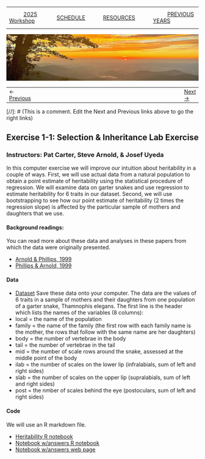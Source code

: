 
|        |        |        |    |
|--------|---------------------------------------------|--------------------|------------------------------------------|
| &nbsp;&nbsp;&nbsp;&nbsp;&nbsp;&nbsp;&nbsp;&nbsp;&nbsp; [2025 Workshop](/index.html) &nbsp;&nbsp;&nbsp;&nbsp;&nbsp;&nbsp;&nbsp;&nbsp;&nbsp; | &nbsp;&nbsp;&nbsp;&nbsp;&nbsp;&nbsp;&nbsp;&nbsp;&nbsp;&nbsp;&nbsp;&nbsp; [SCHEDULE](/2025/schedule.html) &nbsp;&nbsp;&nbsp;&nbsp;&nbsp;&nbsp;&nbsp;&nbsp;&nbsp; | &nbsp;&nbsp;&nbsp;&nbsp;&nbsp;&nbsp;&nbsp;&nbsp;&nbsp;&nbsp;&nbsp;&nbsp; [RESOURCES](/2025/resources.html) &nbsp;&nbsp;&nbsp;&nbsp;&nbsp;&nbsp;&nbsp;&nbsp;&nbsp; | &nbsp;&nbsp;&nbsp;&nbsp;&nbsp;&nbsp;&nbsp;&nbsp;&nbsp; [PREVIOUS YEARS](2025/previous.html) &nbsp;&nbsp;&nbsp;&nbsp;&nbsp;&nbsp; |


<div align="left">
<img src="/media/SWVirginiaMtns.jpg" alt="[Southwest Virginia Mountains]">
</div>


<table><tr><td>&larr; <a href="/2025/lecture1-3/lecture1-3.html">Previous</a></td><td width="772">&nbsp;</td><td> <a href="/2025/lecture2-1/lecture2-1.html">Next &rarr;</a></td></tr></table>
[//]: # (This is a comment. Edit the Next and Previous links above to go the right links)  

## Exercise 1-1: Selection & Inheritance Lab Exercise ##

### Instructors: Pat Carter, Steve Arnold, & Josef Uyeda ###
  
In this computer exercise we will improve our intuition about heritability in a couple of
ways. First, we will use actual data from a natural population to obtain a point estimate
of heritability using the statistical procedure of regression. We will examine data on
garter snakes and use regression to estimate heritability for 6 traits in our dataset. Second,
we will use bootstrapping to see how our point estimate of heritability (2 times the
regression slope) is affected by the particular sample of mothers and daughters that we
use.

#### Background readings:  ####
You can read more about these data and analyses in these papers from which the data
were originally presented.
* [Arnold & Phillips, 1999](/2025/exercise1-1/Arnold-Phillips-1999.pdf)
* [Phillips & Arnold, 1999](/2025/exercise1-1/Phillips-Arnold-1999.pdf)

#### Data ####

* [Dataset](/2025/exercise1-1/R_inland_snake_data.txt)
Save these data onto your computer. The data are the values of 6 traits in a 
sample of mothers and their daughters from one population of a garter snake, 
Thamnophis elegans. The first line is the header which lists the names of the 
variables (8 columns):
* local = the name of the population
* family = the name of the family (the first row with each family name is the
mother, the rows that follow with the same name are her daughters)
* body = the number of vertebrae in the body
* tail = the number of vertebrae in the tail
* mid = the number of scale rows around the snake, assessed at the middle point of
the body
* ilab = the number of scales on the lower lip (infralabials, sum of left and right
sides)
* slab = the number of scales on the upper lip (supralabials, sum of left and right
sides)
* post = the nmber of scales behind the eye (postoculars, sum of left and right sides)

#### Code ####
We will use an R markdown file. 
* [Heritability R notebook](/2025/exercise1-1/Exercise-1_1-Heritability-of-snake-vertebral-numbers_vers11.nb.Rmd)
* [Notebook w/answers R notebook](/2025/exercise1-1/Exercise-1_1-Heritability-of-snake-vertebral-numbers_vers11_answers.nb.Rmd)
* [Notebook w/answers web page](/2025/exercise1-1/Exercise-1_1-Heritability-of-snake-vertebral-numbers_vers11_answers.nb.html)

